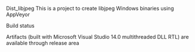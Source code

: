Dist_libjpeg
This is a project to create libjpeg Windows binaries using AppVeyor

Build status

Artifacts (built with Microsoft Visual Studio 14.0 multithreaded DLL RTL) are available through release area
